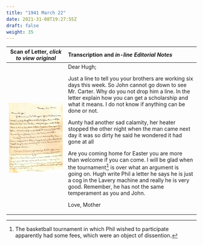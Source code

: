 ```yaml
---
title: "1941 March 22"
date: 2021-31-08T19:27:55Z
draft: false
weight: 35
---
```

| Scan of Letter, *click to view original* | Transcription and *in-line Editorial Notes* |
| :---: | :--- |
| ![](img263.jpg?height=700px) |Dear Hugh;<p>Just a line to tell you your brothers are working six days this week.  So John cannot go down to see Mr. Carter.  Why do you not drop him a line.  In the letter explain how you can get a scholarship and what it means.  I do not know if anything can be done or not. </p><p>Aunty had another sad calamity, her heater stopped the other night when the man came next day it was so dirty he said he wondered it had gone at all</p><p>Are you coming home for Easter you are more than welcome if you can come.  I will be glad when the tournament[^1] is over what an argument is going on.  Hugh write Phil a letter he says he is just a cog in the Lavery machine and really he is very good.  Remember, he has not the same temperament as you and John.</p><p>Love, Mother |

[^1]: The basketball tournament in which Phil wished to participate apparently had some fees, which were an object of dissention.

